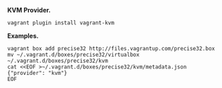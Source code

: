 **KVM Provider.**

    vagrant plugin install vagrant-kvm

**Examples.**

    vagrant box add precise32 http://files.vagrantup.com/precise32.box
    mv ~/.vagrant.d/boxes/precise32/virtualbox ~/.vagrant.d/boxes/precise32/kvm
    cat <<EOF >~/.vagrant.d/boxes/precise32/kvm/metadata.json
    {"provider": "kvm"}
    EOF
